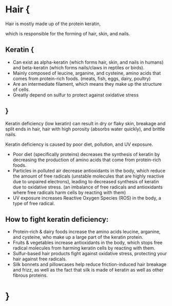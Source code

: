 # Hair {

Hair is mostly made up of the protein keratin,

which is responsible for the forming of hair, skin, and nails.

## Keratin {

- Can exist as alpha-keratin (which forms hair, skin, and nails in humans) and beta-keratin (which forms nails/claws in reptiles or birds).
- Mainly composed of leucine, arganine, and cysteine, amino acids that comes from protein-rich foods. (meats, fish, eggs, dairy, poultry)
- Are an intermediate filament, which means they make up the structure of cells.
- Greatly depend on sulfur to protect against oxidative stress

## }

Keratin deficiency (low keratin) can result in dry or flaky skin, breakage and split ends in hair, hair with high porosity (absorbs water quickly), and brittle nails.

Keratin deficiency is caused by poor diet, pollution, and UV exposure.

- Poor diet (specifically proteins) decreases the synthesis of keratin by decreasing the production of amino acids that come from protein-rich foods.
- Particles in polluted air decrease antioxidants in the body, which reduce the amount of free radicals (unstable molecules that are highly reactive due to unpaired electrons), leading to decreased synthesis of keratin due to oxidative stress. (an imbalance of free radicals and antioxidants where free radicals harm cells by reacting with them)
- UV exposure increases Reactive Oxygen Species (ROS) in the body, a type of free radical.

## How to fight keratin deficiency:

- Protein-rich & dairy foods increase the amino acids leucine, arganine, and cysteine, who make up a large part of the keratin protein.
- Fruits & vegetables increase antioxidants in the body, which stops free radical molecules from harming keratin cells by reacting with them.
- Sulfur-based hair products fight against oxidative stress, protecting your hair against free radicals.
- Silk bonnets and pillowcases help reduce friction-induced hair breakage and frizz, as well as the fact that silk is made of keratin as well as other fibrous proteins.

# }
